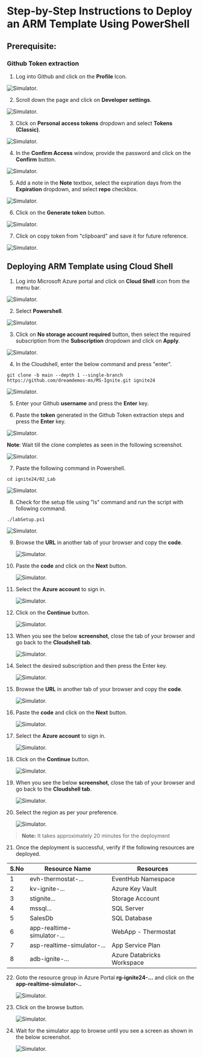 # Step-by-Step Instructions to Deploy an ARM Template Using PowerShell

## Prerequisite:
### Github Token extraction

1. Log into Github and click on the **Profile** Icon.

![Simulator.](ARMSetupImages/Image4.png)

2. Scroll down the page and click on **Developer settings**.

![Simulator.](ARMSetupImages/Image5.png)

3. Click on **Personal access tokens** dropdown and select **Tokens (Classic)**.

![Simulator.](ARMSetupImages/Image6.png)

4. In the **Confirm Access** window, provide the password and click on the **Confirm** button.

![Simulator.](ARMSetupImages/Image7.png)

5. Add a note in the **Note** textbox, select the expiration days from the **Expiration** dropdown, and select **repo** checkbox.

![Simulator.](ARMSetupImages/Image08.png)

6. Click on the **Generate token** button.

![Simulator.](ARMSetupImages/Image9.png)

7. Click on copy token from "clipboard" and save it for future reference.

![Simulator.](ARMSetupImages/Image10.png)


## Deploying ARM Template using Cloud Shell

1. Log into Microsoft Azure portal and click on **Cloud Shell** icon from the menu bar.

![Simulator.](ARMSetupImages/Image1.png)

2. Select **Powershell**.

![Simulator.](ARMSetupImages/Image2.png)

3. Click on **No storage account required** button, then select the required subscription from the **Subscription** dropdown and click on **Apply**.

![Simulator.](ARMSetupImages/Image3.png)

4. In the Cloudshell, enter the below command and press "enter".

```
git clone -b main --depth 1 --single-branch https://github.com/dreamdemos-ms/MS-Ignite.git ignite24
```

![Simulator.](ARMSetupImages/Image12.png)

5. Enter your Github **username** and press the **Enter** key.

6. Paste the **token** generated in the Github Token extraction steps and press the **Enter** key.

![Simulator.](ARMSetupImages/Image13.png)

**Note**: Wait till the clone completes as seen in the following screenshot.

![Simulator.](ARMSetupImages/Image14.png)

7. Paste the following command in Powershell.

```
cd ignite24/02_Lab
```

![Simulator.](ARMSetupImages/Image15.png)

8. Check for the setup file using "ls" command and run the script with following command.

```
./labSetup.ps1
```

![Simulator.](ARMSetupImages/Image16.png)

9. Browse the **URL** in another tab of your browser and copy the **code**.

    ![Simulator.](ARMSetupImages/Image17.png)

10. Paste the **code** and click on the **Next** button.

    ![Simulator.](ARMSetupImages/Image18.png)

11. Select the **Azure account** to sign in.

     ![Simulator.](ARMSetupImages/Image18.1.png)

12. Click on the **Continue** button.

    ![Simulator.](ARMSetupImages/Image18.2.png)

13. When you see the below **screenshot**, close the tab of your browser and go back to the **Cloudshell tab**.

    ![Simulator.](ARMSetupImages/Image18.3.png)

14. Select the desired subscription and then press the Enter key.

    ![Simulator.](ARMSetupImages/Image18.4.png)

15. Browse the **URL** in another tab of your browser and copy the **code**.

    ![Simulator.](ARMSetupImages/Image18.5.png)

16. Paste the **code** and click on the **Next** button.

    ![Simulator.](ARMSetupImages/Image18.png)

17. Select the **Azure account** to sign in.

     ![Simulator.](ARMSetupImages/Image18.6.png)

18. Click on the **Continue** button.

    ![Simulator.](ARMSetupImages/Image18.7.png)

19. When you see the below **screenshot**, close the tab of your browser and go back to the **Cloudshell tab**.

    ![Simulator.](ARMSetupImages/Image18.8.png)

20. Select the region as per your preference.

    ![Simulator.](ARMSetupImages/Image18.9.png)

>**Note:** It takes approximately 20 minutes for the deployment

21. Once the deployment is successful, verify if the following resources are deployed.

| S.No | Resource Name |  Resources |
|------|----------|----------|
| 1    | evh-thermostat-... | EventHub Namespace  |
| 2    | kv-ignite-... | Azure Key Vault  |
| 3    | stignite...  | Storage Account   |
| 4    | mssql...    | SQL Server     |
| 5    | SalesDb | SQL Database    |
| 6    | app-realtime-simulator-...  | WebApp - Thermostat |
| 7    | asp-realtime-simulator-... | App Service Plan  |
| 8    | adb-ignite-... | Azure Databricks Workspace | 

22. Goto the resource group in Azure Portal **rg-ignite24-...** and click on the **app-realtime-simulator-..**

    ![Simulator.](ARMSetupImages/Image18.10.png)

23. Click on the browse button.

    ![Simulator.](ARMSetupImages/Image18.11.png)

24. Wait for the simulator app to browse until you see a screen as shown in the below screenshot.

    ![Simulator.](ARMSetupImages/Image18.11.png)

